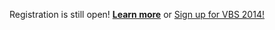 Registration is still open! **[Learn more](/vbs/)** or <a href="/vbs_registration/" class="button tiny success radius">Sign up for VBS 2014!</a>
